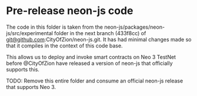 # Pre-release neon-js code

The code in this folder is taken from the neon-js/packages/neon-js/src/experimental folder
in the next branch (433f8cc) of git@github.com:CityOfZion/neon-js.git. It has had minimal
changes made so that it compiles in the context of this code base.

This allows us to deploy and invoke smart contracts on Neo 3 TestNet before @CityOfZion
have released a version of neon-js that officially supports this.

TODO: Remove this entire folder and consume an official neon-js release that supports
Neo 3.
